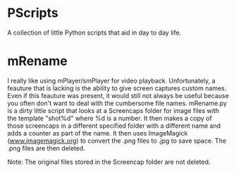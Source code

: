 PScripts
========

A collection of little Python scripts that aid in day to day life.

mRename
=======

I really like using mPlayer/smPlayer for video playback. Unfortunately, a feauture
that is lacking is the ability to give screen captures custom names.
Even if this feauture was present, it would still not always be useful because you often
don't want to deal with the cumbersome file names.
mRename.py is a dirty little script that looks at a Screencaps folder for image files with
the template "shot%d" where %d is a number.
It then makes a copy of those screencaps in a different specified folder with a different
name and adds a counter as part of the name.
It then uses ImageMagick (www.imagemagick.org) to convert the .png files to .jpg to save space.
The .png files are then deleted.

Note: The original files stored in the Screencap folder are not deleted.
